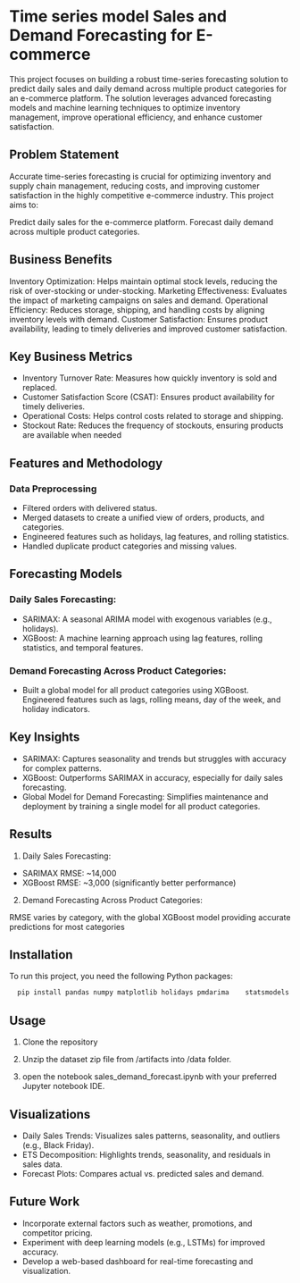 
# Time series model Sales and Demand Forecasting for E-commerce

This project focuses on building a robust time-series forecasting solution to predict daily sales and daily demand across multiple product categories for an e-commerce platform. The solution leverages advanced forecasting models and machine learning techniques to optimize inventory management, improve operational efficiency, and enhance customer satisfaction.

## Problem Statement
Accurate time-series forecasting is crucial for optimizing inventory and supply chain management, reducing costs, and improving customer satisfaction in the highly competitive e-commerce industry. This project aims to:

Predict daily sales for the e-commerce platform.
Forecast daily demand across multiple product categories.

## Business Benefits
Inventory Optimization: Helps maintain optimal stock levels, reducing the risk of over-stocking or under-stocking.
Marketing Effectiveness: Evaluates the impact of marketing campaigns on sales and demand.
Operational Efficiency: Reduces storage, shipping, and handling costs by aligning inventory levels with demand.
Customer Satisfaction: Ensures product availability, leading to timely deliveries and improved customer satisfaction.

## Key Business Metrics
- Inventory Turnover Rate: Measures how quickly inventory is sold and replaced.
- Customer Satisfaction Score (CSAT): Ensures product availability for timely deliveries.
- Operational Costs: Helps control costs related to storage and shipping.
- Stockout Rate: Reduces the frequency of stockouts, ensuring products are available when needed
## Features and Methodology
### Data Preprocessing
- Filtered orders with delivered status.
- Merged datasets to create a unified view of orders, products, and categories.
- Engineered features such as holidays, lag features, and rolling statistics.
- Handled duplicate product categories and missing values.
## Forecasting Models
### Daily Sales Forecasting:
- SARIMAX: A seasonal ARIMA model with exogenous variables (e.g., holidays).
- XGBoost: A machine learning approach using lag features, rolling statistics, and temporal features.
### Demand Forecasting Across Product Categories:

- Built a global model for all product categories using XGBoost.
Engineered features such as lags, rolling means, day of the week, and holiday indicators.
## Key Insights
- SARIMAX: Captures seasonality and trends but struggles with accuracy for complex patterns.
- XGBoost: Outperforms SARIMAX in accuracy, especially for daily sales forecasting.
- Global Model for Demand Forecasting: Simplifies maintenance and deployment by training a single model for all product categories.

## Results
1. Daily Sales Forecasting:

- SARIMAX RMSE: ~14,000
- XGBoost RMSE: ~3,000 (significantly better performance)

2. Demand Forecasting Across Product Categories:

RMSE varies by category, with the global XGBoost model providing accurate predictions for most categories




## Installation

To run this project, you need the following Python packages:

```bash
  pip install pandas numpy matplotlib holidays pmdarima    statsmodels xgboost scikit-learn
```
## Usage
1. Clone the repository
2. Unzip the dataset zip file from /artifacts into /data folder.

3. open the notebook sales_demand_forecast.ipynb with your preferred Jupyter notebook IDE.
## Visualizations
- Daily Sales Trends: Visualizes sales patterns, seasonality, and outliers (e.g., Black Friday).
- ETS Decomposition: Highlights trends, seasonality, and residuals in sales data.
- Forecast Plots: Compares actual vs. predicted sales and demand.

## Future Work
- Incorporate external factors such as weather, promotions, and competitor pricing.
- Experiment with deep learning models (e.g., LSTMs) for improved accuracy.
- Develop a web-based dashboard for real-time forecasting and visualization.